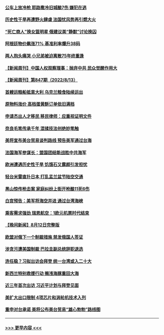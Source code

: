 #### [公车上放冷枪 耶路撒冷旧城酿7伤 嫌犯在逃](../pages/prog202/a103502014.md?t=08141751) 
#### [历史性干旱再遭野火肆虐 法国忧风势再引燃大火](../pages/prog202/a103501997.md?t=08141751) 
#### [“死亡商人”换女篮明星 俄建议美“静默”讨论换囚](../pages/prog202/a103501936.md?t=08141751) 
#### [阿根廷物价飙涨71% 基准利率爆升38码](../pages/prog202/a103501931.md?t=08141751) 
#### [两人抱头痛哭 小兄弟被迫离散75年终重逢](../pages/prog202/a103501491.md?t=08141751) 
#### [【新闻周刊】中国人权观察理事：抛弃中共 民众觉醒作用大](../pages/prog202/a103501848.md?t=08141751) 
#### [【新闻周刊】第847期（2022/8/13）](../pages/prog202/a103501861.md?t=08141751) 
#### [首艘运粮船抵意大利 乌克兰粮食陆续运出](../pages/prog202/a103501753.md?t=08141751) 
#### [原物料涨价 高档蛋黄酥订单依旧满档](../pages/prog202/a103501646.md?t=08141751) 
#### [申请杰出人才移民 移民律师：应重视证明文件](../pages/prog202/a103501603.md?t=08141751) 
#### [奈良毛笔传承千年 混揉技法创绝妙笔触](../pages/prog202/a103501605.md?t=08141751) 
#### [美将宣布美台贸易谈判路线 预告美军通过台海](../pages/prog202/a103501594.md?t=08141751) 
#### [法国海军参谋长：盟国团结能战胜中共海军](../pages/prog202/a103501595.md?t=08141751) 
#### [欧洲遭遇历史性干旱 饥饿石又露颜引发担忧](../pages/prog202/a103501527.md?t=08141751) 
#### [轻台米雷直扑日本 打乱盂兰盆节陆空交通](../pages/prog202/a103501457.md?t=08141751) 
#### [黑山惊传枪击案 家庭纠纷上街开枪酿11死6伤](../pages/prog202/a103501443.md?t=08141751) 
#### [白宫预告：美军将海空并进 通过台湾海峡](../pages/prog202/a103501410.md?t=08141751) 
#### [乘客需求强劲 瑞恩航空：1欧元机票时代结束](../pages/prog202/a103501394.md?t=08141751) 
#### [【晚间新闻】8月12日完整版](../pages/prog202/a103501274.md?t=08141751) 
#### [欧盟对俄下一个制裁措施 禁发俄国人签证](../pages/prog202/a103501383.md?t=08141751) 
#### [涉贪污遭美国制裁 巴拉圭副总统辞职退选](../pages/prog202/a103501342.md?t=08141751) 
#### [连任稳？习拟出访会拜登 统一台湾或入二十大](../pages/prog202/a103501309.md?t=08141751) 
#### [新西兰特别救援行动 搁浅海豚重回大海](../pages/prog202/a103501154.md?t=08141751) 
#### [近三年首次出访 习近平计划与拜登见面](../pages/prog202/a103501139.md?t=08141751) 
#### [美扩大出口限制 4项芯片和涡轮机技术入列](../pages/prog202/a103501093.md?t=08141751) 
#### [重申对台承诺 美将公布美台贸易“雄心勃勃”路线图](../pages/prog202/a103501052.md?t=08141751) 

----
#### [ >>> 更早内容 <<< ](../indexes/prog202-earlier.md)
